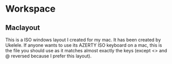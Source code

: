 Workspace
===

Maclayout
---

This is a ISO windows layout I created for my mac.
It has been created by Ukelele. If anyone wants to use its AZERTY ISO keyboard
on a mac, this is the file you should use as it matches almost exactly the keys
(except <> and @ reversed because I prefer this layout).